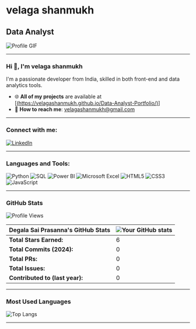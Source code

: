 #  velaga shanmukh
## Data Analyst

![Profile GIF](https://user-images.githubusercontent.com/12345678/animated-profile.gif) <!-- Replace this URL with the link to your GIF -->

---

### Hi 👋, I'm  velaga shanmukh

I'm a passionate developer from India, skilled in both front-end and data analytics tools.

- 🌐 **All of my projects** are available at [[(https://velagashanmukh.github.io/Data-Analyst-Portfolio/)](https://velagashanmukh.github.io/Data-Analyst-Portfolio/)]
- 📧 **How to reach me**: [velagashanmukh@gmail.com](mailto:saiprasannadegalai19@gmail.com)

---

### Connect with me:
[![LinkedIn](https://img.shields.io/badge/LinkedIn-000?style=for-the-badge&logo=linkedin&logoColor=white)](https://www.linkedin.com/in/velaga-shanmukh/)

---

### Languages and Tools:
![Python](https://img.shields.io/badge/Python-3776AB?style=for-the-badge&logo=python&logoColor=white)
![SQL](https://img.shields.io/badge/SQL-336791?style=for-the-badge&logo=microsoft-sql-server&logoColor=white)
![Power BI](https://img.shields.io/badge/Power%20BI-F2C811?style=for-the-badge&logo=power-bi&logoColor=black)
![Microsoft Excel](https://img.shields.io/badge/Excel-217346?style=for-the-badge&logo=microsoft-excel&logoColor=white)
![HTML5](https://img.shields.io/badge/HTML5-E34F26?style=for-the-badge&logo=html5&logoColor=white)
![CSS3](https://img.shields.io/badge/CSS3-1572B6?style=for-the-badge&logo=css3&logoColor=white)
![JavaScript](https://img.shields.io/badge/JavaScript-F7DF1E?style=for-the-badge&logo=javascript&logoColor=black)

---

### GitHub Stats
![Profile Views](https://komarev.com/ghpvc/?username=degalasaiprasanna&label=Profile%20views&color=0e75b6&style=flat)

| **Degala Sai Prasanna's GitHub Stats** | ![Your GitHub stats](https://github-readme-stats.vercel.app/api?username=velagashanmukh&show_icons=true&hide=prs&theme=default) |
| --- | --- |
| **Total Stars Earned:** | 6 |
| **Total Commits (2024):** | 0 |
| **Total PRs:** | 0 |
| **Total Issues:** | 0 |
| **Contributed to (last year):** | 0 |

---

### Most Used Languages
![Top Langs](https://github-readme-stats.vercel.app/api/top-langs/?username=velagashanmukh&layout=compact&hide=jupyter%20notebook&theme=default)

---

<!-- Replace the animated-profile.gif URL above with the link to the GIF you want. -->

